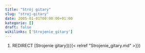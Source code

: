 ```yaml
---
title: "Strój gitary"
slug: "stroj-gitary"
date: 2005-01-01T00:00:00+01:00
kategorie: []
draft: false
wikilinks: ['Strojenie_gitary']
---
```

1.  REDIRECT [Strojenie gitary]({{< relref "Strojenie_gitary.md" >}})